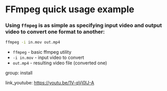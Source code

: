 # FFmpeg quick usage example

### Using `ffmpeg` is as simple as specifying input video and output video to convert one format to another:

```bash
ffmpeg -i in.mov out.mp4
```

- `ffmpeg` - basic ffmpeg utility
- `-i in.mov` - input video to convert
- `out.mp4` - resulting video file (converted one)

group: install


link_youtube: https://youtu.be/1V-qVj0lJ-A
